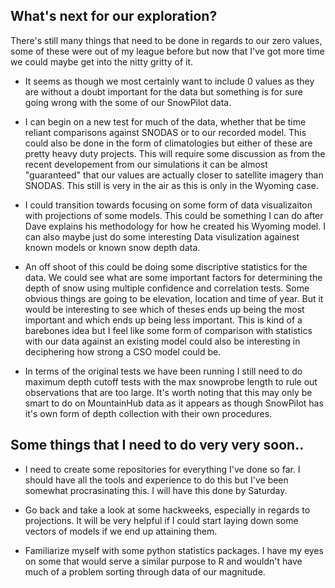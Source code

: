 ## What's next for our exploration?

There's still many things that need to be done in regards to our zero values, some of these were out of my league before but now that I've got more time we could maybe get into the nitty gritty of it.

* It seems as though we most certainly want to include 0 values as they are without a doubt important for the data but something is for sure going wrong with the some of our SnowPilot data. 

* I can begin on a new test for much of the data, whether that be time reliant comparisons against SNODAS or to our recorded model. This could also be done in the form of climatologies but either of these are pretty heavy duty projects. This will require some discussion as from the recent developement from our simulations it can be almost "guaranteed" that our values are actually closer to satellite imagery than SNODAS. This still is very in the air as this is only in the Wyoming case.

* I could transition towards focusing on some form of data visualizaiton with projections of some models. This could be something I can do after Dave explains his methodology for how he created his Wyoming model. I can also maybe just do some interesting Data visulization againest known models or known snow depth data.

* An off shoot of this could be doing some discriptive statistics for the data. We could see what are some important factors for determining the depth of snow using multiple confidence and correlation tests. Some obvious things are going to be elevation, location and time of year. But it would be interesting to see which of theses ends up being the most important and which ends up being less important. This is kind of a barebones idea but I feel like some form of comparison with statistics with our data against an existing model could also be interesting in deciphering how strong a CSO model could be.

* In terms of the original tests we have been running I still need to do maximum depth cutoff tests with the max snowprobe length to rule out observations that are too large. It's worth noting that this may only be smart to do on MountainHub data as it appears as though SnowPilot has it's own form of depth collection with their own procedures.


## Some things that I need to do very very soon..

* I need to create some repositories for everything I've done so far. I should have all the tools and experience to do this but I've been somewhat procrasinating this. I will have this done by Saturday.

* Go back and take a look at some hackweeks, especially in regards to projections. It will be very helpful if I could start laying down some vectors of models if we end up attaining them.

* Familiarize myself with some python statistics packages. I have my eyes on some that would serve a similar purpose to R and wouldn't have much of a problem sorting through data of our magnitude.
